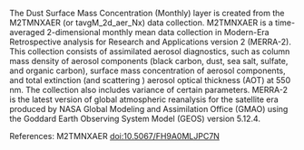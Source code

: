The Dust Surface Mass Concentration (Monthly) layer is created from the M2TMNXAER (or tavgM_2d_aer_Nx) data collection. M2TMNXAER is a time-averaged 2-dimensional monthly mean data collection in Modern-Era Retrospective analysis for Research and Applications version 2 (MERRA-2). This collection consists of assimilated aerosol diagnostics, such as column mass density of aerosol components (black carbon, dust, sea salt, sulfate, and organic carbon), surface mass concentration of aerosol components, and total extinction (and scattering ) aerosol optical thickness (AOT) at 550 nm. The collection also includes variance of certain parameters. MERRA-2 is the latest version of global atmospheric reanalysis for the satellite era produced by NASA Global Modeling and Assimilation Office (GMAO) using the Goddard Earth Observing System Model (GEOS) version 5.12.4.

References: M2TMNXAER [doi:10.5067/FH9A0MLJPC7N](https://doi.org/10.5067/FH9A0MLJPC7N)